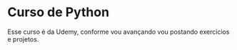 # Curso de Python

Esse curso é da Udemy, conforme vou avançando vou postando exercicios e projetos.
